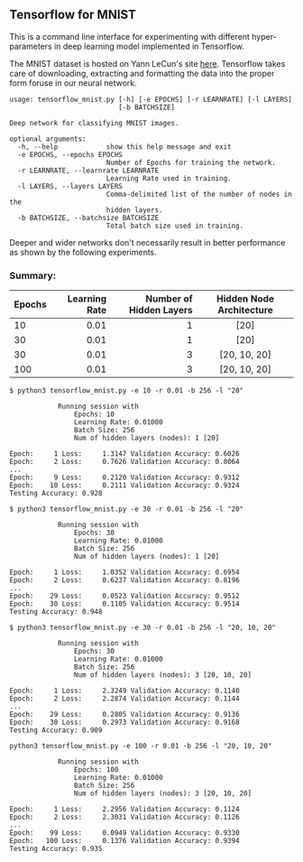## Tensorflow for MNIST

This is a command line interface for experimenting with different hyper-parameters in deep learning model implemented in Tensorflow.

The MNIST dataset is hosted on Yann LeCun's site [here](http://yann.lecun.com/exdb/mnist/).
Tensorflow takes care of downloading, extracting and formatting the data into the proper form foruse in our neural network.

```
usage: tensorflow_mnist.py [-h] [-e EPOCHS] [-r LEARNRATE] [-l LAYERS]
                           [-b BATCHSIZE]

Deep network for classifying MNIST images.

optional arguments:
  -h, --help            show this help message and exit
  -e EPOCHS, --epochs EPOCHS
                        Number of Epochs for training the network.
  -r LEARNRATE, --learnrate LEARNRATE
                        Learning Rate used in training.
  -l LAYERS, --layers LAYERS
                        Comma-delimited list of the number of nodes in the
                        hidden layers.
  -b BATCHSIZE, --batchsize BATCHSIZE
                        Total batch size used in training.
```

Deeper and wider networks don't necessarily result in better performance as shown by the following experiments.


### Summary:
| Epochs    | Learning Rate    | Number of Hidden Layers    | Hidden Node Architecture |
| --------- |-----------------:| --------------------------:|:------------------------:|
| 10        | 0.01             | 1                          | [20]                     |
| 30        | 0.01             | 1                          | [20]                     |
| 30        | 0.01             | 3                          | [20, 10, 20]             |
| 100       | 0.01             | 3                          | [20, 10, 20]             |


```
$ python3 tensorflow_mnist.py -e 10 -r 0.01 -b 256 -l "20"
    
            Running session with
            	Epochs: 10
                Learning Rate: 0.01000
                Batch Size: 256
                Num of hidden layers (nodes): 1 [20]

Epoch:     1 Loss:     1.3147 Validation Accuracy: 0.6026
Epoch:     2 Loss:     0.7626 Validation Accuracy: 0.8064
...
Epoch:     9 Loss:     0.2120 Validation Accuracy: 0.9312
Epoch:    10 Loss:     0.2111 Validation Accuracy: 0.9324
Testing Accuracy: 0.928
```

```
$ python3 tensorflow_mnist.py -e 30 -r 0.01 -b 256 -l "20"

            Running session with
            	Epochs: 30
            	Learning Rate: 0.01000
            	Batch Size: 256
            	Num of hidden layers (nodes): 1 [20]

Epoch:     1 Loss:     1.0352 Validation Accuracy: 0.6954
Epoch:     2 Loss:     0.6237 Validation Accuracy: 0.8196
...
Epoch:    29 Loss:     0.0523 Validation Accuracy: 0.9512
Epoch:    30 Loss:     0.1105 Validation Accuracy: 0.9514
Testing Accuracy: 0.948
```

```
$ python3 tensorflow_mnist.py -e 30 -r 0.01 -b 256 -l "20, 10, 20"

            Running session with
            	Epochs: 30
            	Learning Rate: 0.01000
            	Batch Size: 256
            	Num of hidden layers (nodes): 3 [20, 10, 20]

Epoch:     1 Loss:     2.3249 Validation Accuracy: 0.1140
Epoch:     2 Loss:     2.2874 Validation Accuracy: 0.1144
...
Epoch:    29 Loss:     0.2805 Validation Accuracy: 0.9136
Epoch:    30 Loss:     0.2973 Validation Accuracy: 0.9168
Testing Accuracy: 0.909
```

```
python3 tensorflow_mnist.py -e 100 -r 0.01 -b 256 -l "20, 10, 20"

            Running session with
            	Epochs: 100
            	Learning Rate: 0.01000
            	Batch Size: 256
            	Num of hidden layers (nodes): 3 [20, 10, 20]

Epoch:     1 Loss:     2.2956 Validation Accuracy: 0.1124
Epoch:     2 Loss:     2.3031 Validation Accuracy: 0.1126
...
Epoch:    99 Loss:     0.0949 Validation Accuracy: 0.9330
Epoch:   100 Loss:     0.1376 Validation Accuracy: 0.9394
Testing Accuracy: 0.935
```
